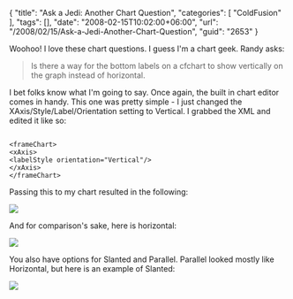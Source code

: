 {
	"title": "Ask a Jedi: Another Chart Question",
	"categories": [
		"ColdFusion"
	],
	"tags": [],
	"date": "2008-02-15T10:02:00+06:00",
	"url": "/2008/02/15/Ask-a-Jedi-Another-Chart-Question",
	"guid": "2653"
}

Woohoo! I love these chart questions. I guess I'm a chart geek. Randy asks:
<p>
<blockquote>
<p>
Is there a way for the bottom labels on a cfchart to show vertically on the graph instead of horizontal.
</p>
</blockquote>
<p>

I bet folks know what I'm going to say. Once again, the built in chart editor comes in handy. This one was pretty simple - I just changed the XAxis/Style/Label/Orientation setting to Vertical. I grabbed the XML and edited it like so:
<p>

<code>
&lt;frameChart&gt;
&lt;xAxis&gt;
&lt;labelStyle orientation="Vertical"/&gt;
&lt;/xAxis&gt;
&lt;/frameChart&gt;		
</code>
<p>

Passing this to my chart resulted in the following:
<p>

<img src="http://static.raymondcamden.com/images/Picture 26.png">
<p>

And for comparison's sake, here is horizontal:
<p>

<img src="http://static.raymondcamden.com/images/cfjedi/Picture 33.png">
<p>

You also have options for Slanted and Parallel. Parallel looked mostly like Horizontal, but here is an example of Slanted:
<p>

<img src="http://static.raymondcamden.com/images/cfjedi//Picture 42.png">